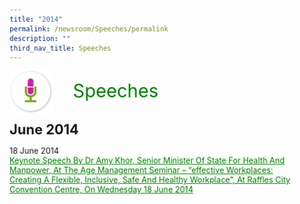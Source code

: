 ```yaml
---
title: "2014"
permalink: /newsroom/Speeches/permalink
description: ""
third_nav_title: Speeches
---
```

<img class="MicIcon" src="/images/icons/ico_speeches.png" align="left">
<br><font align="center" color="green" size="+3">&nbsp;&nbsp;&nbsp;&nbsp;Speeches</font><br><br><br>
<font size="+2"><b>June 2014</b></font><br>

18 June 2014<br>
<a class="hyperlink" href="/files/pdf-speeches/2020/april/Speech%20by%20MOS%20Zaqy%20at%20Supplementary%20Budget%20Debate%202020.pdf">Keynote Speech By Dr Amy Khor, Senior Minister Of State For Health And Manpower, At The Age Management Seminar – “effective Workplaces: Creating A Flexible, Inclusive, Safe And Healthy Workplace”, At Raffles City Convention Centre, On Wednesday 18 June 2014</a>
<style>
img.MicIcon {
  height: 15%;
  width: 15%;
}
a.hyperlink {
	color:green;
	}
	  }
a.hyperlink:hover {
    color:MediumVioletRed;
}
</style>